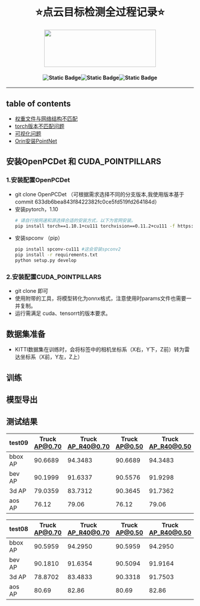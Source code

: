 
# <div align='center'> ⭐点云目标检测全过程记录⭐ </div>
  
<div align = "center"> <img src="https://pic.imgdb.cn/item/65dc5dfc9f345e8d03446103.png" height=100 width=300> </div>

#### <p align = "center">![Static Badge](https://img.shields.io/badge/mayufeng-blue?style=flat&label=Author)![Static Badge](https://img.shields.io/badge/2024/03/12-blue?style=flat&label=CreateTime)![Static Badge](https://img.shields.io/badge/97357473@qq\.com\-blue?style=flat&label=Email)</p>

---

## table of contents

- [权重文件与网络结构不匹配](#权重文件与网络结构不匹配问题2024-02-27)
- [torch版本不匹配问题](#torch版本不匹配问题2024-02-28)
- [可视化问题](#可视化问题2024-02-28)
- [Orin安装PointNet](#orin上安装pointnet)

## 安装OpenPCDet 和 CUDA_POINTPILLARS

### 1.安装配置OpenPCDet

- git clone OpenPCDet （可根据需求选择不同的分支版本,我使用版本基于commit 633db6bea843f8422382fc0ce5fd519fd264184d）
- 安装pytorch，1.10
    ```bash
    # 请自行按网速和源选择合适的安装方式，以下为官网安装。
    pip install torch==1.10.1+cu111 torchvision==0.11.2+cu111 -f https://download.pytorch.org/whl/cu111/torch_stable.html
    ```
- 安装spconv （pip） 
    ```bash
    pip install spconv-cu111 #这会安装spconv2
    pip install -r requirements.txt
    python setup.py develop
    ```

### 2.安装配置CUDA_POINTPILLARS

- git clone 即可  
- 使用附带的工具，将模型转化为onnx格式，注意使用时params文件也需要一并复制。
- 运行需满足 cuda、tensorrt的版本要求。

## 数据集准备 

- KITTI数据集在训练时，会将标签中的相机坐标系（X右，Y下，Z前）转为雷达坐标系（X前，Y左，Z上）

## 训练

## 模型导出

## 测试结果 

| test09 | Truck AP@0.70 | Truck AP_R40@0.70 | Truck AP@0.50 | Truck AP_R40@0.50 |
|------|------|------|------|------|
| bbox AP             | 90.6689       | 94.3483           | 90.6689       | 94.3483           |
| bev AP              | 90.1999       | 91.6337           | 90.5576       | 91.9298           |
| 3d AP               | 79.0359       | 83.7312           | 90.3645       | 91.7362           |
| aos AP              | 76.12         | 79.06             | 76.12         | 79.06             |

| test08 | Truck AP@0.70 | Truck AP_R40@0.70 | Truck AP@0.50 | Truck AP_R40@0.50 |
|------|------|------|------|------|
| bbox AP             | 90.5959       | 94.2950           | 90.5959       | 94.2950           |
| bev AP              | 90.1810       | 91.6354           | 90.5094       | 91.9164           |
| 3d AP               | 78.8702       | 83.4833           | 90.3318       | 91.7503           |
| aos AP              | 80.69         | 82.86             | 80.69         | 82.86             |

